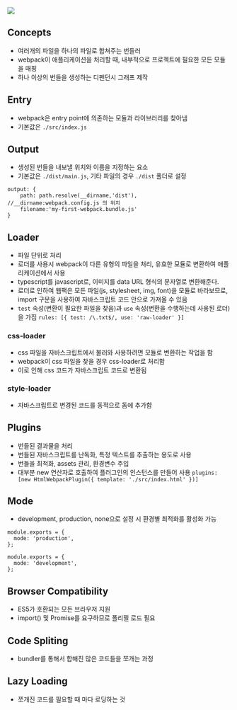 ![](https://i.imgur.com/PvIiLa0.png)


## Concepts
- 여러개의 파일을 하나의 파일로 합쳐주는 번들러
- webpack이 애플리케이션을 처리할 때, 내부적으로 프로젝트에 필요한 모든 모듈을 매핑
- 하나 이상의 번들을 생성하는 디펜던시 그래프 제작

## Entry
- webpack은 entry point에 의존하는 모듈과 라이브러리를 찾아냄
- 기본값은 `./src/index.js`

## Output
- 생성된 번들을 내보낼 위치와 이름을 지정하는 요소
- 기본값은 `./dist/main.js`, 기타 파일의 경우 `./dist` 폴더로 설정
```
output: {
    path: path.resolve(__dirname,'dist'), //__dirname:webpack.config.js 의 위치
    filename:'my-first-webpack.bundle.js'
}
```

## Loader
- 파일 단위로 처리
- 로더를 사용시 webpack이 다른 유형의 파일을 처리, 유효한 모듈로 변환하여 애플리케이션에서 사용
- typescript를 javascript로, 이미지를 data URL 형식의 문자열로 변환해준다.
- 로더로 인하여 웹팩은 모든 파일(js, stylesheet, img, font)을 모듈로 바라보므로, import 구문을 사용하여 자바스크립트 코드 안으로 가져올 수 있음
- `test` 속성(변환이 필요한 파일을 찾음)과 `use` 속성(변환을 수행하는데 사용된 로더)을 가짐
`rules: [{ test: /\.txt$/, use: 'raw-loader' }]`

### css-loader
- css 파일을 자바스크립트에서 불러와 사용하려면 모듈로 변환하는 작업을 함
- webpack이 css 파일을 찾을 경우 css-loader로 처리함
- 이로 인해 css 코드가 자바스크립트 코드로 변환됨

### style-loader
- 자바스크립트로 변경된 코드를 동적으로 돔에 추가함

## Plugins
- 번들된 결과물을 처리
- 번들된 자바스크립트를 난독화, 특정 텍스트를 추출하는 용도로 사용
- 번들을 최적화, assets 관리, 환경변수 주입
- 대부분 new 연산자로 호출하여 플러그인의 인스턴스를 만들어 사용
`plugins: [new HtmlWebpackPlugin({ template: './src/index.html' })]`

## Mode
- development, production, none으로 설정 시 환경별 최적화를 활성화 가능
```
module.exports = {
  mode: 'production',
};
```
```
module.exports = {
  mode: 'development',
};
```
## Browser Compatibility
- ES5가 호환되는 모든 브라우저 지원
- import() 및 Promise를 요구하므로 폴리필 로드 필요

## Code Spliting
- bundler를 통해서 합해진 많은 코드들을 쪼개는 과정

## Lazy Loading
- 쪼개진 코드를 필요할 때 마다 로딩하는 것
